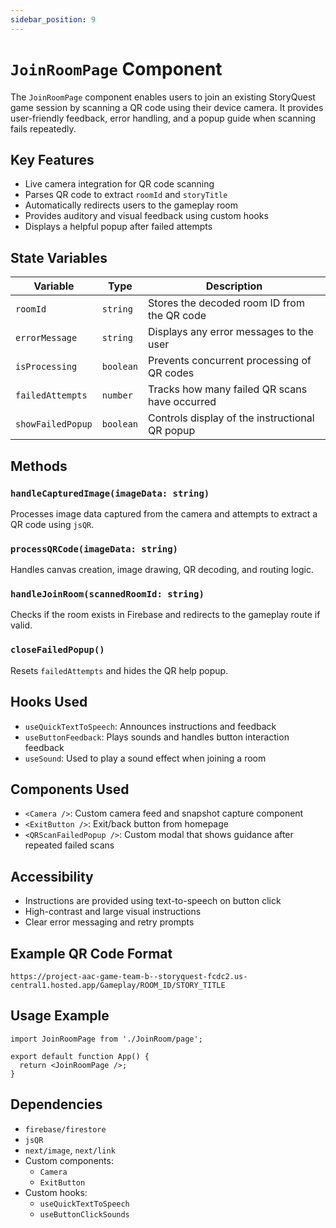 ```yaml
---
sidebar_position: 9
---
```


# `JoinRoomPage` Component
The `JoinRoomPage` component enables users to join an existing StoryQuest game session by scanning a QR code using their device camera. It provides user-friendly feedback, error handling, and a popup guide when scanning fails repeatedly.

## Key Features

- Live camera integration for QR code scanning
- Parses QR code to extract `roomId` and `storyTitle`
- Automatically redirects users to the gameplay room
- Provides auditory and visual feedback using custom hooks
- Displays a helpful popup after failed attempts

## State Variables

| Variable           | Type       | Description                                                                 |
|--------------------|------------|-----------------------------------------------------------------------------|
| `roomId`           | `string`   | Stores the decoded room ID from the QR code                                |
| `errorMessage`     | `string`   | Displays any error messages to the user                                    |
| `isProcessing`     | `boolean`  | Prevents concurrent processing of QR codes                                 |
| `failedAttempts`   | `number`   | Tracks how many failed QR scans have occurred                              |
| `showFailedPopup`  | `boolean`  | Controls display of the instructional QR popup                             |

## Methods

### `handleCapturedImage(imageData: string)`
Processes image data captured from the camera and attempts to extract a QR code using `jsQR`.

### `processQRCode(imageData: string)`
Handles canvas creation, image drawing, QR decoding, and routing logic.

### `handleJoinRoom(scannedRoomId: string)`
Checks if the room exists in Firebase and redirects to the gameplay route if valid.

### `closeFailedPopup()`
Resets `failedAttempts` and hides the QR help popup.

## Hooks Used

- `useQuickTextToSpeech`: Announces instructions and feedback
- `useButtonFeedback`: Plays sounds and handles button interaction feedback
- `useSound`: Used to play a sound effect when joining a room

## Components Used

- `<Camera />`: Custom camera feed and snapshot capture component
- `<ExitButton />`: Exit/back button from homepage
- `<QRScanFailedPopup />`: Custom modal that shows guidance after repeated failed scans

## Accessibility

- Instructions are provided using text-to-speech on button click
- High-contrast and large visual instructions
- Clear error messaging and retry prompts

## Example QR Code Format

```text
https://project-aac-game-team-b--storyquest-fcdc2.us-central1.hosted.app/Gameplay/ROOM_ID/STORY_TITLE
```

## Usage Example

```tsx
import JoinRoomPage from './JoinRoom/page';

export default function App() {
  return <JoinRoomPage />;
}
```

## Dependencies

- `firebase/firestore`
- `jsQR`
- `next/image`, `next/link`
- Custom components:
    - `Camera`
    - `ExitButton`
- Custom hooks:
    - `useQuickTextToSpeech`
    - `useButtonClickSounds`
